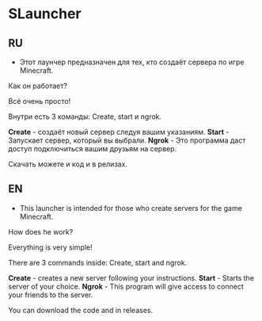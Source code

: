 # SLauncher
## RU
- Этот лаунчер предназначен для тех, кто создаёт сервера по игре Minecraft.

Как он работает?

Всё очень просто!

Внутри есть 3 команды:
Create, start и ngrok.

**Create** - создаёт новый сервер следуя вашим указаниям.
**Start** - Запускает сервер, который вы выбрали.
**Ngrok** - Это программа даст доступ подключиться вашим друзьям на сервер.

Скачать можете и код и в релизах.

## EN
- This launcher is intended for those who create servers for the game Minecraft.

How does he work?

Everything is very simple!

There are 3 commands inside:
Create, start and ngrok.

**Create** - creates a new server following your instructions.
**Start** - Starts the server of your choice.
**Ngrok** - This program will give access to connect your friends to the server.

You can download the code and in releases.
